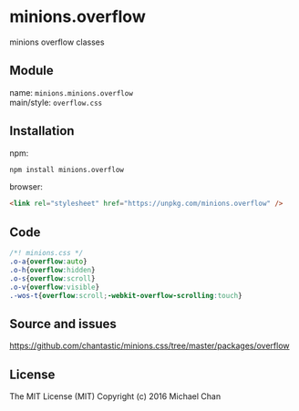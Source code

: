 # minions.overflow
minions overflow classes

## Module
name: `minions.minions.overflow`  
main/style: `overflow.css`  

## Installation
npm:
```bash
npm install minions.overflow
```

browser:
```html
<link rel="stylesheet" href="https://unpkg.com/minions.overflow" />
```

## Code
```css
/*! minions.css */
.o-a{overflow:auto}
.o-h{overflow:hidden}
.o-s{overflow:scroll}
.o-v{overflow:visible}
.-wos-t{overflow:scroll;-webkit-overflow-scrolling:touch}

```

## Source and issues

https://github.com/chantastic/minions.css/tree/master/packages/overflow

## License

The MIT License (MIT)
Copyright (c) 2016 Michael Chan